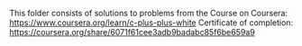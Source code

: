 This folder consists of solutions to problems from the Course on Coursera:
https://www.coursera.org/learn/c-plus-plus-white
Certificate of completion:
https://coursera.org/share/6071f61cee3adb9badabc85f6be659a9
